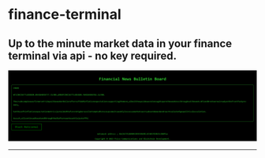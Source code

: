 # finance-terminal
Up to the minute market data in your finance terminal via api - no key required.
-----------------------------------------------------------------------------------------------------------------------------------------------------------------------------------------
![finance-terminal](terminal.png)

__________________________________________________________________________________________________________________________________________________________________________________________
